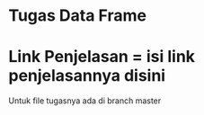 # Tugas Data Frame
# Link Penjelasan = isi link penjelasannya disini 
Untuk file tugasnya ada di branch master 
